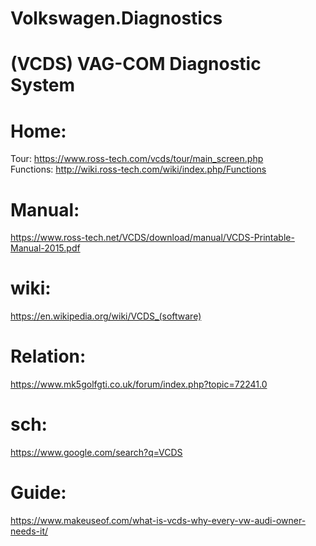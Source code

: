# Volkswagen.Diagnostics
# (VCDS) VAG-COM Diagnostic System
# Home:

Tour: https://www.ross-tech.com/vcds/tour/main_screen.php  
Functions: http://wiki.ross-tech.com/wiki/index.php/Functions

# Manual:
https://www.ross-tech.net/VCDS/download/manual/VCDS-Printable-Manual-2015.pdf

# wiki:
https://en.wikipedia.org/wiki/VCDS_(software)

# Relation:
https://www.mk5golfgti.co.uk/forum/index.php?topic=72241.0

# sch:
https://www.google.com/search?q=VCDS

# Guide:
https://www.makeuseof.com/what-is-vcds-why-every-vw-audi-owner-needs-it/
